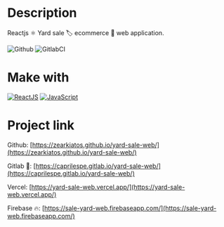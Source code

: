 # Description
Reactjs ⚛️ Yard sale 🏷 ecommerce 🛒 web application.

![Github](https://github.com/zearkiatos/yard-sale-web/actions/workflows/action.yml/badge.svg)
![GitlabCI](https://gitlab.com/caprilespe/yard-sale-web/badges/develop/pipeline.svg)

# Make with
[![ReactJS](https://img.shields.io/badge/react-61dafb?style=for-the-badge&logo=react&logoColor=white&labelColor=000000)]()
[![JavaScript](https://img.shields.io/badge/javascript-ead547?style=for-the-badge&logo=javascript&logoColor=white&labelColor=000000)]()

# Project link

Github: [https://zearkiatos.github.io/yard-sale-web/](https://zearkiatos.github.io/yard-sale-web/)

Gitlab 🦊: [https://caprilespe.gitlab.io/yard-sale-web/](https://caprilespe.gitlab.io/yard-sale-web/)

Vercel: [https://yard-sale-web.vercel.app/](https://yard-sale-web.vercel.app/)

Firebase 🔥: [https://sale-yard-web.firebaseapp.com/](https://sale-yard-web.firebaseapp.com/)
